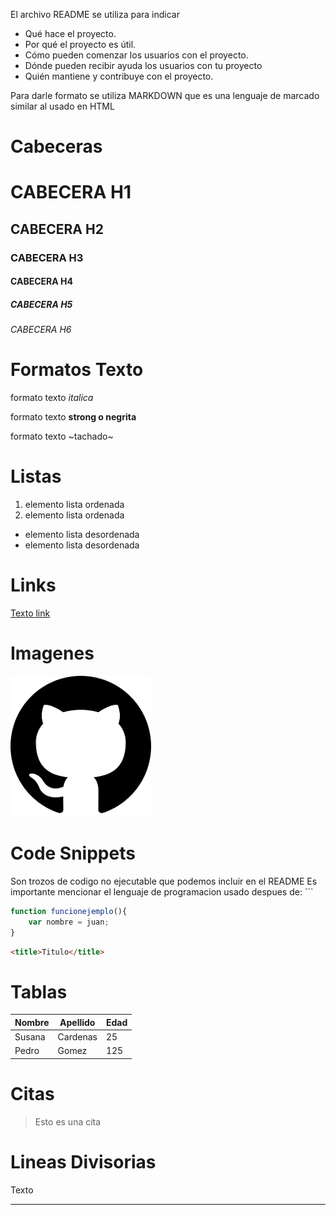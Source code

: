 El archivo README se utiliza para indicar 
- Qué hace el proyecto. 
- Por qué el proyecto es útil. 
- Cómo pueden comenzar los usuarios con el proyecto. 
- Dónde pueden recibir ayuda los usuarios con tu proyecto 
- Quién mantiene y contribuye con el proyecto.

Para darle formato se utiliza MARKDOWN que es una lenguaje de marcado similar al usado en HTML

# Cabeceras

# CABECERA H1 
## CABECERA H2 
### CABECERA H3 
#### CABECERA H4 
##### CABECERA H5 
###### CABECERA H6

# Formatos Texto
formato texto *italica*

formato texto **strong o negrita**

formato texto ~tachado~

# Listas
1. elemento lista ordenada
2. elemento lista ordenada

- elemento lista desordenada
- elemento lista desordenada

# Links 
[Texto link](https://www.google.com.mx)

# Imagenes
![Ejemplo Imagen](./git.png)

# Code Snippets
Son trozos de codigo no ejecutable que podemos incluir en el README
Es importante mencionar el lenguaje de programacion usado despues de: ```
```JAVASCRIPT
function funcionejemplo(){
    var nombre = juan;
}
```
```HTML
<title>Titulo</title>
```

# Tablas
|Nombre|Apellido|Edad 
| - | - | -
|Susana|Cardenas|25
|Pedro|Gomez|125

# Citas
> Esto es una cita

# Lineas Divisorias
Texto

---


